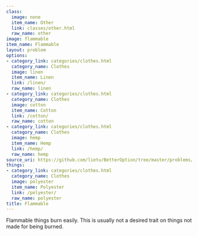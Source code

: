 ```yaml
---
class:
  image: none
  item_name: Other
  link: classes/other.html
  raw_name: other
image: flammable
item_name: Flammable
layout: problem
options:
- category_link: categories/clothes.html
  category_name: Clothes
  image: linen
  item_name: Linen
  link: /linen/
  raw_name: linen
- category_link: categories/clothes.html
  category_name: Clothes
  image: cotton
  item_name: Cotton
  link: /cotton/
  raw_name: cotton
- category_link: categories/clothes.html
  category_name: Clothes
  image: hemp
  item_name: Hemp
  link: /hemp/
  raw_name: hemp
source_uri: https://github.com/lietu/BetterOption/tree/master/problems/flammable.md
things:
- category_link: categories/clothes.html
  category_name: Clothes
  image: polyester
  item_name: Polyester
  link: /polyester/
  raw_name: polyester
title: Flammable
---
```


Flammable things burn easily. This is usually not a desired trait on things not made for being burned.